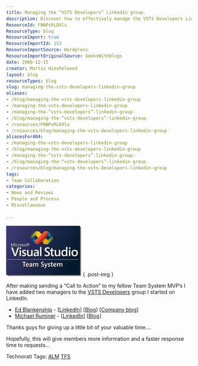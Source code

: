 ```yaml
---
title: Managing the “VSTS Developers” LinkedIn group.
description: Discover how to effectively manage the VSTS Developers LinkedIn group with insights from MVPs Ed Blankenship and Michael Ruminer for enhanced collaboration.
ResourceId: FNNPsRLDXlu
ResourceType: blog
ResourceImport: true
ResourceImportId: 153
ResourceImportSource: Wordpress
ResourceImportOriginalSource: GeeksWithBlogs
date: 2008-12-15
creator: Martin Hinshelwood
layout: blog
resourceTypes: blog
slug: managing-the-vsts-developers-linkedin-group
aliases:
- /blog/managing-the-vsts-developers-linkedin-group
- /managing-the-vsts-developers-linkedin-group
- /managing-the-“vsts-developers”-linkedin-group-
- /blog/managing-the-“vsts-developers”-linkedin-group-
- /resources/FNNPsRLDXlu
- /resources/blog/managing-the-vsts-developers-linkedin-group
aliasesFor404:
- /managing-the-vsts-developers-linkedin-group
- /blog/managing-the-vsts-developers-linkedin-group
- /managing-the-“vsts-developers”-linkedin-group-
- /blog/managing-the-“vsts-developers”-linkedin-group-
- /resources/blog/managing-the-vsts-developers-linkedin-group
tags:
- Team Collaboration
categories:
- News and Reviews
- People and Process
- Miscellaneous

---
```

[![n2381079695_7151](images/eb4ca28d54bb_77F8-n2381079695_7151_3-1-1.jpg)](//www.linkedin.com/e/gis/104499)
{ .post-img }

After making sending a “Call to Action” to my fellow Team System MVP’s I have added two managers to the [VSTS Developers](//www.linkedin.com/e/gis/104499) group I started on LinkedIn.

- [Ed Blankenship](https://mvp.support.microsoft.com/profile/ed.blankenship "Ed Blankenship's MVP Profile") - \[[LinkedIn](http://www.linkedin.com/in/edblankenship "Ed Blankenship's LinkedIn profile")\] \[[Blog](http://www.edsquared.com/ "Ed Blankenship's Blog")\] \[[Company blog](http://blogs.infragistics.com/blogs/eblankenship/ "Ed Blankenship's Infragistics Blog")\]
- [Michael Ruminer](https://mvp.support.microsoft.com/profile=F0D2A3A2-D5D9-485A-95C2-25678D11FA0C "Michael Ruminer's MVP Profile") - \[[LinkedIn](http://www.linkedin.com/pub/3/42/794 "Michael Ruminer's LinkedIn profile")\] \[[Blog](http://manicprogrammer.com/cs/blogs/michaelruminer/ "Michael Ruminer's Blog")\]

Thanks guys for giving up a little bit of your valuable time….

Hopefully, this will give members more information and a faster response time to requests…

Technorati Tags: [ALM](http://technorati.com/tags/ALM) [TFS](http://technorati.com/tags/TFS)
